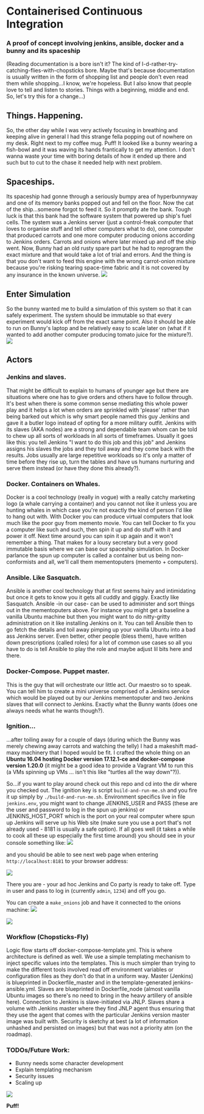 # Containerised Continuous Integration
### A proof of concept involving jenkins, ansible, docker and a bunny and its spaceship

(Reading documentation is a bore isn't it? The kind of I-d-rather-try-catching-flies-with-chopsticks bore. Maybe that's because documentation is usually written in the form of shopping list and people don't even read them while shopping...I know, we're hopeless. But I also know that people love to tell and listen to stories. Things with a beginning, middle and end. So, let's try this for a change...)

## Things. Happening.
So, the other day while I was very actively focusing in breathing and keeping alive in general I had this strange fella popping out of nowhere on my desk. Right next to my coffee mug. Puff! It looked like a bunny wearing a fish-bowl and it was waving its hands frantically to get my attention. I don't wanna waste your time with boring details of how it ended up there and such but to cut to the chase it needed help with next problem.

## Spaceships.
Its spaceship had gonne through a seriously bumpy area of hyperbunnyway and one of its memory banks popped out and fell on the floor. Now the cat of the ship...someone forgot to feed it. So it promptly ate the bank. Tough luck is that this bank had the software system that powered up ship's fuel cells. The system was a Jenkins server (just a control-freak computer that loves to organise stuff and tell other computers what to do), one computer that produced carrots and one more computer producing onions according to Jenkins orders. Carrots and onions where later mixed up and off the ship went. Now, Bunny had an old rusty spare part but he had to reprogram the exact mixture and that would take a lot of trial and errors. And the thing is that you don't want to feed this engine with the wrong carrot-onion mixture because you're risking tearing space-time fabric and it is not covered by any insurance in the known universe.
![](documentation/spaceship.png)

## Enter Simulation
So the bunny wanted me to build a simulation of this system so that it can safely experiment. The system should be immutable so that every experiment would kick off from the exact same point. Also it should be able to run on Bunny's laptop and be relatively easy to scale later on (what if it wanted to add another computer producing tomato juice for the mixture?). 
![](documentation/docker_arch.png)

## Actors
### Jenkins and slaves.
That might be difficult to explain to humans of younger age but there are situations where one has to give orders and others have to follow through. It's best when there is some common sense mediating this whole power play and it helps a lot when orders are sprinkled with 'please' rather than being barked out which is why smart people named this guy Jenkins and gave it a butler logo instead of opting for a more military outfit. Jenkins with its slaves (AKA nodes) are a strong and dependable team whom can be told to chew up all sorts of workloads in all sorts of timeframes. Usually it goes like this: you tell Jenkins "I want to do this job and this job" and Jenkins assigns his slaves the jobs and they toil away and they come back with the results. Jobs usually are large repetitive workloads so it's only a matter of time before they rise up, turn the tables and have us humans nurturing and serve them instead (or have they done this already?).  

### Docker. Containers on Whales. 
Docker is a cool technology (really in vogue) with a really catchy marketing logo (a whale carrying a container) and you cannot not like it unless you are hunting whales in which case you're not exactly the kind of person I'd like to hang out with. With Docker you can produce virtual computers that look much like the poor guy from memento movie. You can tell Docker to fix you a computer like such and such, then spin it up and do stuff with it and power it off. Next time around you can spin it up again and it won't remember a thing. That makes for a lousy secretary but a very good immutable basis where we can base our spaceship simulation. In Docker parlance the spun up computer is called a container but us being non-conformists and all, we'll call them mementoputers (memento + computers). 

### Ansible. Like Sasquatch.
Ansible is another cool technology that at first seems hairy and intimidating but once it gets to know you it gets all cuddly and giggly. Exactly like Sasquatch. Ansible -in our case- can be used to administer and sort things out in the mementoputers above. For instance you might get a baseline a vanilla Ubuntu machine but then you might want to do nitty-gritty administration on it like installing Jenkins on it. You can tell Ansible then to go fetch the details and toil away pimping up your vanilla Ubuntu into a bad ass Jenkins server. Even better, other people (bless them), have written down prescriptions (called roles) for a lot of common use cases so all you have to do is tell Ansible to play the role and maybe adjust lil bits here and there.

### Docker-Compose. Puppet master.      
This is the guy that will orchestrate our little act. Our maestro so to speak. You can tell him to create a mini universe comprised of a Jenkins service which would be played out by our Jenkins mementoputer and two Jenkins slaves that will connect to Jenkins. Exactly what the Bunny wants (does one always needs what he wants though?).

### Ignition...
...after toiling away for a couple of days (during which the Bunny was merely chewing away carrots and watching the telly) I had a makeshift mad-maxy machinery that I hoped would be fit. I crafted the whole thing on an **Ubuntu 16.04 hosting Docker version 17.12.1-ce and docker-compose version 1.20.0**  (it might be a good idea to provide a Vagrant VM to run this (a VMs spinning up VMs ... isn't this like "turtles all the way down"?)). 

So...if you want to play around check out this repo and cd into the dir where you checked out. The ignition key is script `build-and-run-me.sh` and you fire it up simply by `./build-and-run-me.sh`. Environment specifics live in file `jenkins.env`, you might want to change JENKINS_USER and PASS (these are the user and password to log in the spun up jenkins) or JENKINS_HOST_PORT which is the port on your real computer where spun up Jenkins will serve up his Web site (make sure you use a port that's not already used - 8181 is usually a safe option). If all goes well (it takes a while to cook all these up especially the first time around) you should see in your console something like:
![](documentation/console.png)

and you should be able to see next web page when entering `http://localhost:8181` to your browser address:


![](documentation/jenkins.png)


There you are - your ad hoc Jenkins and Co party is ready to take off. 
Type in user and pass to log in (currently `admin`, `1234`) and off you go.

You can create a `make_onions` job and have it connected to the onions machine:
![](documentation/sample_job.png)


![](documentation/sample_job_conf.png)




### Workflow (Chopsticks-Fly)
Logic flow starts off docker-compose-template.yml. This is where architecture is defined as well. 
We use a simple templating mechanism to inject specific values into the templates. This is much simpler than trying to make the different tools involved read off environment variables or configuration files as they don't do that in a uniform way.
Master (Jenkins) is blueprinted in Dockerfile_master and in the template-generated jenkins-ansible.yml. 
Slaves are blueprinted in Dockerfile_node (almost vanilla Ubuntu images so there's no need to bring in the heavy artillery of ansible here).
Connection to Jenkins is slave-initiated via JNLP. Slaves share a volume with Jenkins master where they find JNLP agent thus ensuring that they use the agent that comes with the particular Jenkins version master image was built with. 
Security is sketchy at best (a lot of information unhashed and persisted on images) but that was not a priority atm (on the roadmap). 

### TODOs/Future Work:
* Bunny needs some character development
* Explain templating mechanism
* Security issues
* Scaling up 


![](documentation/puff.png)


**Puff!**    
 